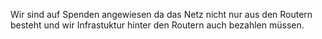 Wir sind auf Spenden angewiesen da das Netz nicht nur aus den Routern besteht und wir Infrastuktur hinter den Routern auch bezahlen müssen.
